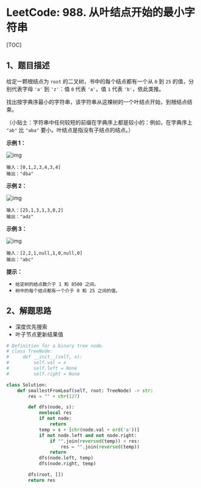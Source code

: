 # LeetCode: 988. 从叶结点开始的最小字符串

[TOC]

## 1、题目描述

给定一颗根结点为 `root` 的二叉树，书中的每个结点都有一个从 `0` 到 `25` 的值，分别代表字母 `'a'` 到 `'z'`：值 `0` 代表 `'a'`，值 `1` 代表 `'b'`，依此类推。

找出按字典序最小的字符串，该字符串从这棵树的一个叶结点开始，到根结点结束。

（小贴士：字符串中任何较短的前缀在字典序上都是较小的：例如，在字典序上 `"ab"` 比 `"aba"` 要小。叶结点是指没有子结点的结点。）

 

**示例 1：**

![img](http://markdown-images-1251766755.cos.ap-beijing.myqcloud.com/notebook/2019-09-07-123127.png)

```
输入：[0,1,2,3,4,3,4]
输出："dba"
```

**示例 2：**

![img](http://markdown-images-1251766755.cos.ap-beijing.myqcloud.com/notebook/2019-09-07-123133.png)

```
输入：[25,1,3,1,3,0,2]
输出："adz"
```

**示例 3：**

![img](http://markdown-images-1251766755.cos.ap-beijing.myqcloud.com/notebook/2019-09-07-123140.png)

```
输入：[2,2,1,null,1,0,null,0]
输出："abc"
```

**提示：**

- `给定树的结点数介于 1 和 8500 之间。`
- `树中的每个结点都有一个介于 0 和 25 之间的值。`



## 2、解题思路

- 深度优先搜索
- 叶子节点更新结果值

```python
# Definition for a binary tree node.
# class TreeNode:
#     def __init__(self, x):
#         self.val = x
#         self.left = None
#         self.right = None

class Solution:
    def smallestFromLeaf(self, root: TreeNode) -> str:
        res = "" + chr(127)

        def dfs(node, s):
            nonlocal res
            if not node:
                return
            temp = s + [chr(node.val + ord('a'))]
            if not node.left and not node.right:
                if "".join(reversed(temp)) < res:
                    res = "".join(reversed(temp))
                return
            dfs(node.left, temp)
            dfs(node.right, temp)

        dfs(root, [])
        return res
```

